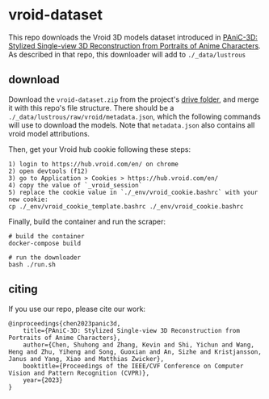 


# vroid-dataset

This repo downloads the Vroid 3D models dataset introduced in [PAniC-3D: Stylized Single-view 3D Reconstruction from Portraits of Anime Characters](https://github.com/ShuhongChen/panic3d-anime-reconstruction).  As described in that repo, this downloader will add to `./_data/lustrous`


## download

Download the `vroid-dataset.zip` from the project's [drive folder](https://drive.google.com/drive/folders/1Zpt9x_OlGALi-o-TdvBPzUPcvTc7zpuV?usp=share_link), and merge it with this repo's file structure.  There should be a `./_data/lustrous/raw/vroid/metadata.json`, which the following commands will use to download the models.  Note that `metadata.json` also contains all vroid model attributions.

Then, get your Vroid hub cookie following these steps:

    1) login to https://hub.vroid.com/en/ on chrome
    2) open devtools (f12)
    3) go to Application > Cookies > https://hub.vroid.com/en/
    4) copy the value of `_vroid_session`
    5) replace the cookie value in `./_env/vroid_cookie.bashrc` with your new cookie:
    cp ./_env/vroid_cookie_template.bashrc ./_env/vroid_cookie.bashrc

Finally, build the container and run the scraper:

    # build the container 
    docker-compose build

    # run the downloader
    bash ./run.sh


## citing

If you use our repo, please cite our work:

    @inproceedings{chen2023panic3d,
        title={PAniC-3D: Stylized Single-view 3D Reconstruction from Portraits of Anime Characters},
        author={Chen, Shuhong and Zhang, Kevin and Shi, Yichun and Wang, Heng and Zhu, Yiheng and Song, Guoxian and An, Sizhe and Kristjansson, Janus and Yang, Xiao and Matthias Zwicker},
        booktitle={Proceedings of the IEEE/CVF Conference on Computer Vision and Pattern Recognition (CVPR)},
        year={2023}
    }

